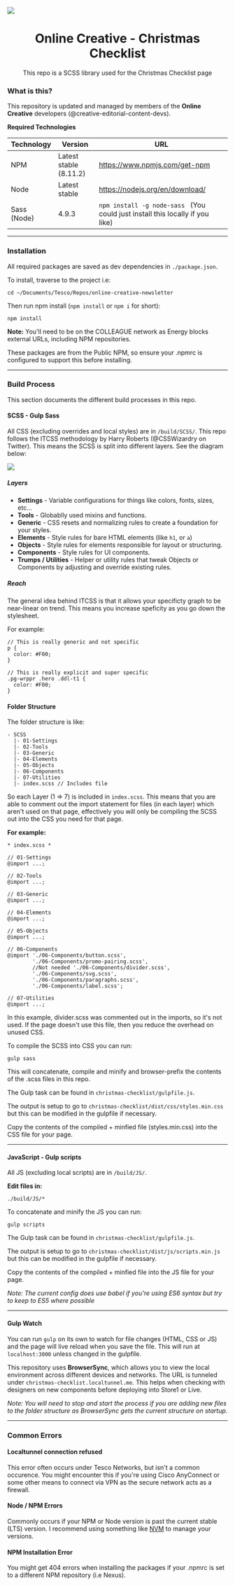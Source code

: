 <p align="center">
  <img style="display: block" src="docs/Logo-colour.png"/>
</p>
<h1 align="center">Online Creative - Christmas Checklist</h1>
<p align="center">This repo is a SCSS library used for the Christmas Checklist page</p>

### What is this?

This repository is updated and managed by members of the **Online Creative** developers (@creative-editorial-content-devs).

**Required Technologies**

|Technology       |Version                  | URL                             |
|-----------------|-------------------------|---------------------------------|
| NPM             | Latest stable (8.11.2)  | https://www.npmjs.com/get-npm   |
| Node            | Latest stable           | https://nodejs.org/en/download/ |
| Sass (Node)     | 4.9.3                   | ```npm install -g node-sass ``` (You could just install this locally if you like) |

---
### Installation

All required packages are saved as dev dependencies in ```./package.json```.

To install, traverse to the project i.e:

```
cd ~/Documents/Tesco/Repos/online-creative-newsletter
```

Then run npm install (```npm install``` or ``` npm i ``` for short):

```
npm install
```

**Note:**
You'll need to be on the COLLEAGUE network as Energy blocks external URLs, including NPM repositories.

These packages are from the Public NPM, so ensure your .npmrc is configured to support this before installing.

--- 
### Build Process
This section documents the different build processes in this repo.

#### SCSS - Gulp Sass
All CSS (excluding overrides and local styles) are in ```/build/SCSS/```. This repo follows the ITCSS methodology by Harry Roberts (@CSSWizardry on Twitter). This means the SCSS is split into different layers. See the diagram below:

<img src="./docs/itcss.svg">

##### Layers
- **Settings** - Variable configurations for things like colors, fonts, sizes, etc...
- **Tools** - Globablly used mixins and functions.
- **Generic** - CSS resets and normalizing rules to create a foundation for your styles.
- **Elements** - Style rules for bare HTML elements (like ```h1```, or ```a```)
- **Objects** - Style rules for elements responsible for layout or structuring.
- **Components** - Style rules for UI components.
- **Trumps / Utilities** - Helper or utility rules that tweak Objects or Components by adjusting and override existing rules.

##### Reach
The general idea behind ITCSS is that it allows your specificty graph to be near-linear on trend. This means you increase speficity as you go down the stylesheet.

For example:

```
// This is really generic and not specific
p {
  color: #F00;
}

// This is really explicit and super specific
.pg-wrppr .hero .ddl-t1 {
  color: #F00;
}
```
#### Folder Structure

The folder structure is like:

```
- SCSS
  |- 01-Settings
  |- 02-Tools
  |- 03-Generic
  |- 04-Elements
  |- 05-Objects
  |- 06-Components
  |- 07-Utilities
  |- index.scss // Includes file
```

So each Layer (1 => 7) is included in ```index.scss```. This means that you are able to comment out the import statement for files (in each layer) which aren't used on that page, effectively you will only be compiling the SCSS out into the CSS you need for that page.

**For example:**
```
* index.scss *

// 01-Settings
@import ...;

// 02-Tools
@import ...;

// 03-Generic
@import ...;

// 04-Elements
@import ...;

// 05-Objects
@import ...;

// 06-Components
@import './06-Components/button.scss',
        './06-Components/promo-pairing.scss',
        //Not needed './06-Components/divider.scss',
        './06-Components/svg.scss',
        './06-Components/paragraphs.scss',
        './06-Components/label.scss';

// 07-Utilities
@import ...;
```

In this example, divider.scss was commented out in the imports, so it's not used. If the page doesn't use this file, then you reduce the overhead on unused CSS.

To compile the SCSS into CSS you can run:
```
gulp sass
```
This will concatenate, compile and minify and browser-prefix the contents of the .scss files in this repo.

The Gulp task can be found in ```christmas-checklist/gulpfile.js```.

The output is setup to go to ```christmas-checklist/dist/css/styles.min.css``` but this can be modified in the gulpfile if necessary.

Copy the contents of the compiled + minfied file (styles.min.css) into the CSS file for your page.

--- 
#### JavaScript - Gulp scripts


All JS (excluding local scripts) are in ```/build/JS/```.

**Edit files in:**
```
./build/JS/*
```

To concatenate and minify the JS you can run:
```
gulp scripts
```

The Gulp task can be found in ```christmas-checklist/gulpfile.js```.

The output is setup to go to ```christmas-checklist/dist/js/scripts.min.js``` but this can be modified in the gulpfile if necessary.

Copy the contents of the compiled + minfied file into the JS file for your page.

*Note: The current config does use babel if you're using ES6 syntax but try to keep to ES5 where possible*

---
#### Gulp Watch
You can run ```gulp``` on its own to watch for file changes (HTML, CSS or JS) and the page will live reload when you save the file. This will run at ```localhost:3000``` unless changed in the gulpfile.

This repository uses **BrowserSync**, which allows you to view the local environment across different devices and networks. The URL is tunneled under ```christmas-checklist.localtunnel.me```. This helps when checking with designers on new components before deploying into Store1 or Live.

*Note: You will need to stop and start the process if you are adding new files to the folder structure as BrowserSync gets the current structure on startup.*

---
### Common Errors

#### Localtunnel connection refused
This error often occurs under Tesco Networks, but isn't a common occurence. You might encounter this if you're using Cisco AnyConnect or some other means to connect via VPN as the secure network acts as a firewall.

#### Node / NPM Errors
Commonly occurs if your NPM or Node version is past the current stable (LTS) version. I recommend using something like [NVM](https://github.com/creationix/nvm/blob/master/README.md) to manage your versions.

#### NPM Installation Error
You might get 404 errors when installing the packages if your .npmrc is set to a different NPM repository (i.e Nexus).
